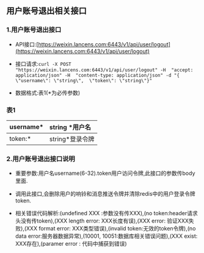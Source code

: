 ## 用户账号退出相关接口

### 1.用户账号退出接口

* API接口:[https://weixin.lancens.com:6443/v1/api/user/logout](https://weixin.lancens.com:6443/v1/api/user/logout)

* 接口请求:`curl -X POST "https://weixin.lancens.com:6443/v1/api/user/logout" -H  "accept: application/json" -H  "content-type: application/json" -d "{  \"username\": \"string\",  \"token\": \"string\"}"`

* 数据格式:表1\(\*为必传参数\)

### 表1

| username\* | string \*用户名 |
| :--- | :--- |
| token:\* | string\*登录令牌 |

### 2.用户账号退出接口说明

* 重要参数:用户名username\(6-32\).token用户访问令牌,此接口的参数传body里面.

* 调用此接口,会删除用户的响铃和消息推送令牌并清除redis中的用户登录令牌token.

* 相关错误代码解析:\(undefined XXX :参数没有传XXX\),\(no token:header请求头没有传token\),\(XXX length error: XXX长度有误\),\(XXX error: 验证XXX失败\),\(XXX format error: XXX类型错误\),\(invalid token:无效的token令牌\),\(no data error:服务器数据异常\),\(10001, 10051:数据库相关错误问题\),\(XXX exist: XXX存在\),\(paramer error : 代码中捕获到错误\)



